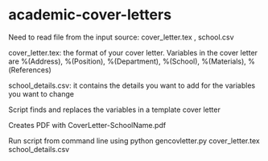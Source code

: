 # academic-cover-letters

Need to read file from the input source: cover_letter.tex , school.csv

cover_letter.tex: the format of your cover letter. Variables in the cover letter are %(Address), %(Position), %(Department), %(School), %(Materials), %(References) 

school_details.csv: it contains the details you want to add for the variables you want to change

Script finds and replaces the variables in a template cover letter

Creates PDF with CoverLetter-SchoolName.pdf

Run script from command line using python gencovletter.py cover_letter.tex school_details.csv


